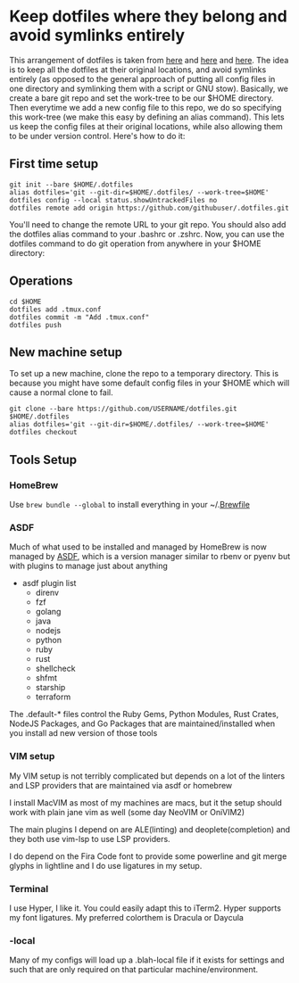 # Keep dotfiles where they belong and avoid symlinks entirely

This arrangement of dotfiles is taken from [here](https://news.ycombinator.com/item?id=11070797)
and [here](https://developer.atlassian.com/blog/2016/02/best-way-to-store-dotfiles-git-bare-repo/) and [here](https://medium.com/toutsbrasil/how-to-manage-your-dotfiles-with-git-f7aeed8adf8b).
The idea is to keep all the dotfiles at their original locations, and avoid
symlinks entirely (as opposed to the general approach of putting all config
files in one directory and symlinking them with a script or GNU stow).
Basically, we create a bare git repo and set the work-tree to be our
$HOME directory. Then everytime we add a new config file to this repo, we do
so specifying this work-tree (we make this easy by defining an alias command).
This lets us keep the config files at their original locations, while also
allowing them to be under version control. Here's how to do it:

## First time setup

```
git init --bare $HOME/.dotfiles
alias dotfiles='git --git-dir=$HOME/.dotfiles/ --work-tree=$HOME'
dotfiles config --local status.showUntrackedFiles no
dotfiles remote add origin https://github.com/githubuser/.dotfiles.git
```

You'll need to change the remote URL to your git repo. You should also add the
dotfiles alias command to your .bashrc or .zshrc. Now, you can use the dotfiles
command to do git operation from anywhere in your $HOME directory:

## Operations

```
cd $HOME
dotfiles add .tmux.conf
dotfiles commit -m "Add .tmux.conf"
dotfiles push
```

## New machine setup

To set up a new machine, clone the repo to a temporary directory. This is
because you might have some default config files in your $HOME which will
cause a normal clone to fail.

```
git clone --bare https://github.com/USERNAME/dotfiles.git $HOME/.dotfiles
alias dotfiles='git --git-dir=$HOME/.dotfiles/ --work-tree=$HOME'
dotfiles checkout
```

## Tools Setup

### HomeBrew

Use `brew bundle --global` to install everything in your
~/.[Brewfile](https://github.com/Homebrew/homebrew-bundle)

### ASDF

Much of what used to be installed and managed by HomeBrew is now managed by
[ASDF](https://asdf-vm.com), which is a version manager similar to rbenv or
pyenv but with plugins to manage just about anything

- asdf plugin list
  - direnv
  - fzf
  - golang
  - java
  - nodejs
  - python
  - ruby
  - rust
  - shellcheck
  - shfmt
  - starship
  - terraform

The .default-* files control the Ruby Gems, Python Modules, Rust Crates,
NodeJS Packages, and Go Packages that are maintained/installed when you install
ad new version of those tools

### VIM setup

My VIM setup is not terribly complicated but depends on a lot of the linters
and LSP providers that are maintained via asdf or homebrew

I install MacVIM as most of my machines are macs, but it the setup should work
with plain jane vim as well (some day NeoVIM or OniVIM2)

The main plugins I depend on are ALE(linting) and deoplete(completion) and they
both use vim-lsp to use LSP providers.

I do depend on the Fira Code font to provide some powerline and git merge glyphs
in lightline and I do use ligatures in my setup.

### Terminal

I use Hyper, I like it.  You could easily adapt this to iTerm2. Hyper supports
my font ligatures.  My preferred colorthem is Dracula or Daycula

### -local

Many of my configs will load up a .blah-local file if it exists for settings
and such that are only required on that particular machine/environment.
